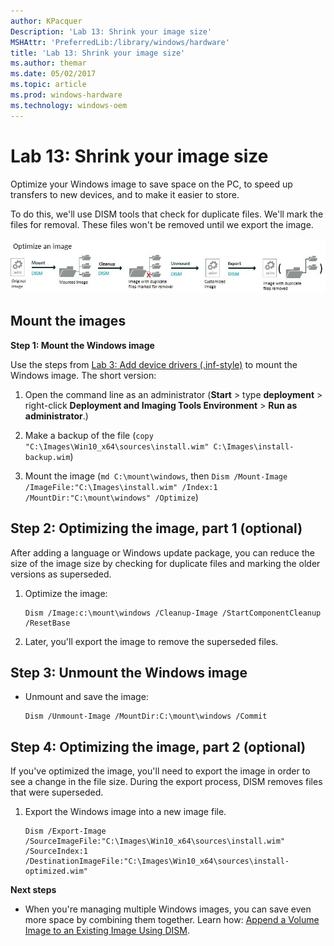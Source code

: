 ```yaml
---
author: KPacquer
Description: 'Lab 13: Shrink your image size'
MSHAttr: 'PreferredLib:/library/windows/hardware'
title: 'Lab 13: Shrink your image size'
ms.author: themar
ms.date: 05/02/2017
ms.topic: article
ms.prod: windows-hardware
ms.technology: windows-oem
---
```


# Lab 13: Shrink your image size

Optimize your Windows image to save space on the PC, to speed up transfers to new devices, and to make it easier to store.

To do this, we'll use DISM tools that check for duplicate files. We'll mark the files for removal. These files won't be removed until we export the image. 

   ![image: Mount the image, mark duplicate files for removal, unmount the image, then export the image.](images/dism-shrink-image.jpg)

## <span id="Mount_the_images"></span>Mount the images

**Step 1: Mount the Windows image**

Use the steps from [Lab 3: Add device drivers (.inf-style)](add-device-drivers.md) to mount the Windows image. The short version:

1.  Open the command line as an administrator (**Start** > type **deployment** > right-click **Deployment and Imaging Tools Environment** > **Run as administrator**.)

2.  Make a backup of the file (`copy "C:\Images\Win10_x64\sources\install.wim" C:\Images\install-backup.wim`)

3.  Mount the image (`md C:\mount\windows`, then `Dism /Mount-Image /ImageFile:"C:\Images\install.wim" /Index:1 /MountDir:"C:\mount\windows" /Optimize`)

## <span id="Optimizing_the_image_part_1"></span><span id="optimizing_the_image_part_1"></span><span id="OPTIMIZING_THE_IMAGE_PART_1"></span>Step 2: Optimizing the image, part 1 (optional)

After adding a language or Windows update package, you can reduce the size of the image size by checking for duplicate files and marking the older versions as superseded.

1.  Optimize the image:

    ``` syntax
    Dism /Image:c:\mount\windows /Cleanup-Image /StartComponentCleanup /ResetBase
    ```

2.  Later, you'll export the image to remove the superseded files.

## <span id="BKMK_SaveImage"></span><span id="bkmk_saveimage"></span><span id="BKMK_SAVEIMAGE"></span>Step 3: Unmount the Windows image


-   Unmount and save the image:

    ``` syntax
    Dism /Unmount-Image /MountDir:C:\mount\windows /Commit
    ```

## <span id="Optimizing_the_image_part_2"></span><span id="optimizing_the_image_part_2"></span><span id="OPTIMIZING_THE_IMAGE_PART_2"></span>Step 4: Optimizing the image, part 2 (optional)

If you've optimized the image, you'll need to export the image in order to see a change in the file size. During the export process, DISM removes files that were superseded.

1.  Export the Windows image into a new image file.

    ``` syntax
    Dism /Export-Image /SourceImageFile:"C:\Images\Win10_x64\sources\install.wim" /SourceIndex:1 /DestinationImageFile:"C:\Images\Win10_x64\sources\install-optimized.wim"
    ```

**Next steps**

*  When you're managing multiple Windows images, you can save even more space by combining them together. Learn how: [Append a Volume Image to an Existing Image Using DISM](append-a-volume-image-to-an-existing-image-using-dism--s14.md).
